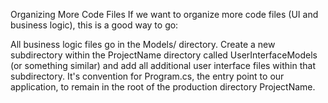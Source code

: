 Organizing More Code Files
If we want to organize more code files (UI and business logic), this is a good way to go:

All business logic files go in the Models/ directory.
Create a new subdirectory within the ProjectName directory called UserInterfaceModels (or something similar) and add all additional user interface files within that subdirectory.
It's convention for Program.cs, the entry point to our application, to remain in the root of the production directory ProjectName.